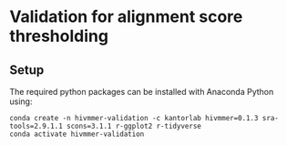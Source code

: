 # Validation for alignment score thresholding

## Setup

The required python packages can be installed with Anaconda Python using:

    conda create -n hivmmer-validation -c kantorlab hivmmer=0.1.3 sra-tools=2.9.1.1 scons=3.1.1 r-ggplot2 r-tidyverse
    conda activate hivmmer-validation

